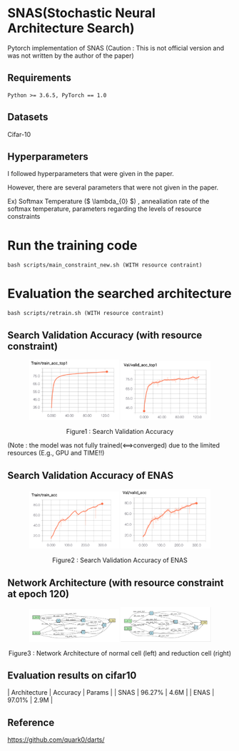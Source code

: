 # SNAS(Stochastic Neural Architecture Search)
Pytorch implementation of SNAS (Caution : This is not official version and was not written by the author of the paper)

## Requirements
```
Python >= 3.6.5, PyTorch == 1.0
```

## Datasets
Cifar-10

## Hyperparameters
I followed hyperparameters that were given in the paper.

However, there are several parameters that were not given in the paper.

Ex) Softmax Temperature ($ \lambda_{0} $) , annealiation rate of the softmax temperature, parameters regarding the levels of resource constraints
# Run the training code
```
bash scripts/main_constraint_new.sh (WITH resource contraint)
```
# Evaluation the searched architecture
```
bash scripts/retrain.sh (WITH resource contraint)
```

## Search Validation Accuracy (with resource constraint)
<p align="center">
<img src="./train.png" alt="train" width="40%">
<img src="./test.png" alt="test" width="40%"></p>
<p align="center">
Figure1 : Search Validation Accuracy
</p>
(Note : the model was not fully trained(<==>converged) due to the limited resources (E.g., GPU and TIME!!)

## Search Validation Accuracy of ENAS
<p align="center">
<img src="./enas_train.png" alt="enas_train" width="40%">
<img src="./enas_validation.png" alt="enas_validation" width="40%"></p>
<p align="center">
Figure2 : Search Validation Accuracy of ENAS
</p>

## Network Architecture (with resource constraint at epoch 120)
<p align="center">
<img src="./Normal_cell.png" alt="Normal Cell" width="40%">
<img src="./Reduction_Cell.png" alt="Reduction Cell" width="40%">
</p>
<p align="center">
Figure3 : Network Architecture of normal cell (left) and reduction cell (right)
</p>

## Evaluation results on cifar10
|    Architecture    | Accuracy | Params |
| SNAS |  96.27% | 4.6M |
| ENAS |  97.01% | 2.9M |

## Reference
https://github.com/quark0/darts/

